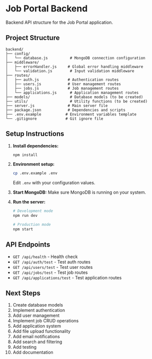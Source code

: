 # Job Portal Backend

Backend API structure for the Job Portal application.

## Project Structure

```
backend/
├── config/
│   └── database.js          # MongoDB connection configuration
├── middleware/
│   ├── errorHandler.js     # Global error handling middleware
│   └── validation.js        # Input validation middleware
├── routes/
│   ├── auth.js             # Authentication routes
│   ├── users.js            # User management routes
│   ├── jobs.js             # Job management routes
│   └── applications.js      # Application management routes
├── models/                  # Database models (to be created)
├── utils/                   # Utility functions (to be created)
├── server.js               # Main server file
├── package.json            # Dependencies and scripts
├── .env.example           # Environment variables template
└── .gitignore             # Git ignore file
```

## Setup Instructions

1. **Install dependencies:**

   ```bash
   npm install
   ```

2. **Environment setup:**

   ```bash
   cp .env.example .env
   ```

   Edit `.env` with your configuration values.

3. **Start MongoDB:**
   Make sure MongoDB is running on your system.

4. **Run the server:**

   ```bash
   # Development mode
   npm run dev

   # Production mode
   npm start
   ```

## API Endpoints

- `GET /api/health` - Health check
- `GET /api/auth/test` - Test auth routes
- `GET /api/users/test` - Test user routes
- `GET /api/jobs/test` - Test job routes
- `GET /api/applications/test` - Test application routes

## Next Steps

1. Create database models
2. Implement authentication
3. Add user management
4. Implement job CRUD operations
5. Add application system
6. Add file upload functionality
7. Add email notifications
8. Add search and filtering
9. Add testing
10. Add documentation
